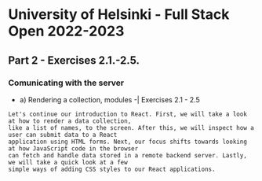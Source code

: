 # University of Helsinki - Full Stack Open 2022-2023

## Part 2 - Exercises 2.1.-2.5.
### Comunicating with the server
- a) Rendering a collection, modules -| Exercises 2.1 - 2.5

~~~ 
Let's continue our introduction to React. First, we will take a look at how to render a data collection,
like a list of names, to the screen. After this, we will inspect how a user can submit data to a React
application using HTML forms. Next, our focus shifts towards looking at how JavaScript code in the browser
can fetch and handle data stored in a remote backend server. Lastly, we will take a quick look at a few
simple ways of adding CSS styles to our React applications.
~~~